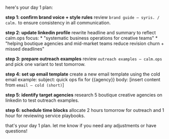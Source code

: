 here's your day 1 plan:

**step 1: confirm brand voice + style rules**
review `brand guide — syris. / calm.` to ensure consistency in all communication.

**step 2: update linkedin profile**
rewrite headline and summary to reflect calm.ops focus:
	* "systematic business operations for creative teams"
	* "helping boutique agencies and mid-market teams reduce revision churn + missed deadlines"

**step 3: prepare outreach examples**
review `outreach examples — calm.ops` and pick one variant to test tomorrow.

**step 4: set up email template**
create a new email template using the cold email example:
	subject: quick ops fix for {{agency}}
	body: [insert content from `email — cold (short)`]

**step 5: identify target agencies**
research 5 boutique creative agencies on linkedin to test outreach examples.

**step 6: schedule time blocks**
allocate 2 hours tomorrow for outreach and 1 hour for reviewing service playbooks.

that's your day 1 plan. let me know if you need any adjustments or have questions!